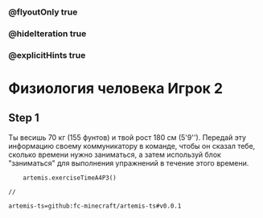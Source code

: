 ### @flyoutOnly true
### @hideIteration true
### @explicitHints true

# Физиология человека Игрок 2

## Step 1
Ты весишь 70 кг (155 фунтов) и твой рост 180 см (5'9''). Передай эту информацию своему коммуникатору в команде, чтобы он сказал тебе, сколько времени нужно заниматься, а затем используй блок "заниматься" для выполнения упражнений в течение этого времени.


```ghost
    artemis.exerciseTimeA4P3()
```
```template
//
```

```package
artemis-ts=github:fc-minecraft/artemis-ts#v0.0.1
```